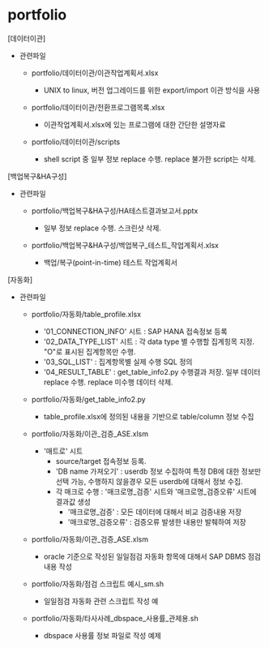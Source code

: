 # portfolio
[데이터이관]

- 관련파일

  - portfolio/데이터이관/이관작업계획서.xlsx
    - UNIX to linux, 버전 업그레이드를 위한 export/import 이관 방식을 사용

  - portfolio/데이터이관/전환프로그램목록.xlsx
    - 이관작업계획서.xlsx에 있는 프로그램에 대한 간단한 설명자료

  - portfolio/데이터이관/scripts
    - shell script 중 일부 정보 replace 수행. replace 불가한 script는 삭제.


[백업복구&HA구성]

- 관련파일
  - portfolio/백업복구&HA구성/HA테스트결과보고서.pptx
    - 일부 정보 replace 수행. 스크린샷 삭제.

  - portfolio/백업복구&HA구성/백업복구_테스트_작업계획서.xlsx
    - 백업/복구(point-in-time) 테스트 작업계획서 


[자동화]

- 관련파일
  - portfolio/자동화/table_profile.xlsx
    - '01_CONNECTION_INFO' 시트 : SAP HANA 접속정보 등록
    - '02_DATA_TYPE_LIST' 시트 : 각 data type 별 수행할 집계힝목 지정. "O"로 표시된 집계항목만 수행.
    - '03_SQL_LIST' : 집계항목별 실제 수행 SQL 정의
    - '04_RESULT_TABLE' : get_table_info2.py 수행결과 저장. 일부 데이터 replace 수행. replace 미수행 데이터 삭제.

  - portfolio/자동화/get_table_info2.py
    - table_profile.xlsx에 정의된 내용을 기반으로 table/column 정보 수집

  - portfolio/자동화/이관_검증_ASE.xlsm
    - '매트로' 시트
      - source/target 접속정보 등록. 
      - 'DB name 가져오기' : userdb 정보 수집하여 특정 DB에 대한 정보만 선택 가능, 수행하지 않을경우 모든 userdb에 대해서 정보 수집.
      - 각 매크로 수행 : '매크로명_검증' 시트와 '매크로명_검증오류' 시트에 결과값 생성
        - '매크로명_검증' : 모든 데이터에 대해서 비교 검증내용 저장
        - '매크로명_검증오류' : 검증오류 발생한 내용만 발췌하여 저장

  - portfolio/자동화/이관_검증_ASE.xlsm
    - oracle 기준으로 작성된 일일점검 자동화 항목에 대해서 SAP DBMS 점검내용 작성

  - portfolio/자동화/점검 스크립트 예시_sm.sh
    - 일일점검 자동화 관련 스크립트 작성 예

  - portfolio/자동화/타사사례_dbspace_사용률_관제용.sh
    - dbspace 사용률 정보 파일로 작성 예제
